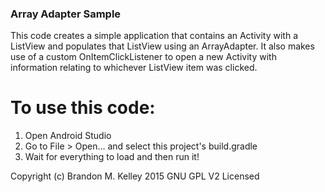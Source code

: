 ### Array Adapter Sample ###
This code creates a simple application that contains an Activity with a ListView and populates that ListView using an ArrayAdapter. It also makes use of a custom OnItemClickListener to open a new Activity with information relating to whichever ListView item was clicked.

# To use this code: #
1) Open Android Studio
2) Go to File > Open... and select this project's build.gradle
3) Wait for everything to load and then run it!

Copyright (c) Brandon M. Kelley 2015
GNU GPL V2 Licensed
